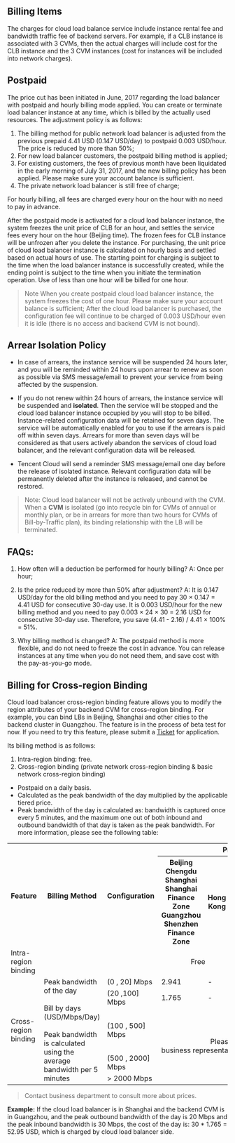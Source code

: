 ## Billing Items
The charges for cloud load balance service include instance rental fee and bandwidth traffic fee of backend servers. For example, if a CLB instance is associated with 3 CVMs, then the actual charges will include cost for the CLB instance and the 3 CVM instances (cost for instances will be included into network charges).

## Postpaid
The price cut has been initiated in June, 2017 regarding the load balancer with postpaid and hourly billing mode applied. You can create or terminate load balancer instance at any time, which is billed by the actually used resources. The adjustment policy is as follows:

1. The billing method for public network load balancer is adjusted from the previous prepaid 4.41 USD (0.147 USD/day) to postpaid 0.003 USD/hour. The price is reduced by more than 50%;
2. For new load balancer customers, the postpaid billing method is applied;
3. For existing customers, the fees of previous month have been liquidated in the early morning of July 31, 2017, and the new billing policy has been applied. Please make sure your account balance is sufficient.
4. The private network load balancer is still free of charge;

For hourly billing, all fees are charged every hour on the hour with no need to pay in advance.

After the postpaid mode is activated for a cloud load balancer instance, the system freezes the unit price of CLB for an hour, and settles the service fees every hour on the hour (Beijing time). The frozen fees for CLB instance will be unfrozen after you delete the instance.
For purchasing, the unit price of cloud load balancer instance is calculated on hourly basis and settled based on actual hours of use. The starting point for charging is subject to the time when the load balancer instance is successfully created, while the ending point is subject to the time when you initiate the termination operation. Use of less than one hour will be billed for one hour.

> Note
When you create postpaid cloud load balancer instance, the system freezes the cost of one hour. Please make sure your account balance is sufficient;
After the cloud load balancer is purchased, the configuration fee will continue to be charged of 0.003 USD/hour even it is idle (there is no access and backend CVM is not bound).

## Arrear Isolation Policy

- In case of arrears, the instance service will be suspended 24 hours later, and you will be reminded within 24 hours upon arrear to renew as soon as possible via SMS message/email to prevent your service from being affected by the suspension.

- If you do not renew within 24 hours of arrears, the instance service will be suspended and **isolated**. Then the service will be stopped and the cloud load balancer instance occupied by you will stop to be billed. Instance-related configuration data will be retained for seven days. The service will be automatically enabled for you to use if the arrears is paid off within seven days. Arrears for more than seven days will be considered as that users actively abandon the services of cloud load balancer, and the relevant configuration data will be released.

- Tencent Cloud will send a reminder SMS message/email one day before the release of isolated instance. Relevant configuration data will be permanently deleted after the instance is released, and cannot be restored.

>Note: Cloud load balancer will not be actively unbound with the CVM. When a **CVM** is isolated (go into recycle bin for CVMs of annual or monthly plan, or be in arrears for more than two hours for CVMs of Bill-by-Traffic plan), its binding relationship with the LB will be terminated.

## FAQs:

1. How often will a deduction be performed for hourly billing?
A: Once per hour;

2. Is the price reduced by more than 50% after adjustment?
A: It is 0.147 USD/day for the old billing method and you need to pay 30 × 0.147 = 4.41 USD for consecutive 30-day use.
It is 0.003 USD/hour for the new billing method and you need to pay 0.003 × 24 × 30 = 2.16 USD for consecutive 30-day use. Therefore, you save (4.41 - 2.16) / 4.41 × 100% = 51%.

3. Why billing method is changed?
A: The postpaid method is more flexible, and do not need to freeze the cost in advance. You can release instances at any time when you do not need them, and save cost with the pay-as-you-go mode.

## Billing for Cross-region Binding

Cloud load balancer cross-region binding feature allows you to modify the region attributes of your backend CVM for cross-region binding. For example, you can bind LBs in Beijing, Shanghai and other cities to the backend cluster in Guangzhou. The feature is in the process of beta test for now. If you need to try this feature, please submit a
[Ticket](https://console.cloud.tencent.com/workorder/category/create?level1_id=6&level2_id=163&level1_name=%E8%AE%A1%E7%AE%97%E4%B8%8E%E7%BD%91%E7%BB%9C&level2_name=%E8%B4%9F%E8%BD%BD%E5%9D%87%E8%A1%A1%20LB) for application.

Its billing method is as follows:
1) Intra-region binding: free.
2) Cross-region binding (private network cross-region binding & basic network cross-region binding)
- Postpaid on a daily basis.
- Calculated as the peak bandwidth of the day multiplied by the applicable tiered price.
- Peak bandwidth of the day is calculated as: bandwidth is captured once every 5 minutes, and the maximum one out of both inbound and outbound bandwidth of that day is taken as the peak bandwidth.
For more information, please see the following table:

<table>
        <tbody>
                <tr>
            <th style="width: 10%;" rowspan="2">Feature</th>
            <th style="width: 25%;" rowspan="2">Billing Method</th>
                        <th style="width: 25%;" rowspan="2">Configuration</th>
            <th style="width: 40%;" colspan="4">Price</th>
        </tr>
        <tr>
            <th>Beijing<br>Chengdu<br>Shanghai<br>Shanghai Finance Zone<br>Guangzhou<br>Shenzhen Finance Zone</th>
                        <th>Hong Kong</th>
                        <th>Singapore<br>Silicon Valley<br>Frankfurt</th>
            <th>Toronto</th>
        </tr>
                <tr>
        <td>Intra-region binding</td>
                <td colspan="6" >　　　　　　　　　　　　　　　　　　　　　Free</td>
                <tr>
                <tr>
            <td rowspan="5">Cross-region binding</td>
                        <td rowspan="5">Peak bandwidth of the day<br><br>Bill by days (USD/Mbps/Day)<br><br>Peak bandwidth is calculated using the average bandwidth per 5 minutes<br></td>
                        <td>(0 , 20] Mbps</td>
                        <td>2.941</td>
                        <td>-</td>
                        <td>-</td>
                        <td>-</td>
        </tr>
           <tr>
                <td>(20 ,100] Mbps</td>
                        <td>1.765</td>
                        <td>-</td>
                        <td>-</td>
                        <td>-</td>
                </tr>
                <tr>
                <td>(100 , 500] Mbps</td>
                <td colspan="4" rowspan="4">　　　　　　　Please consult with business representative<br>
                </tr>
                <tr>
                <td>(500 , 2000] Mbps</td>
                </tr>
             <tr>
                <td >> 2000 Mbps</td>
                </tr>
                    <tr>
</tbody></table>

> Contact business department to consult more about prices.

**Example:**
If the cloud load balancer is in Shanghai and the backend CVM is in Guangzhou, and the peak outbound bandwidth of the day is 20 Mbps and the peak inbound bandwidth is 30 Mbps, the cost of the day is: 30 * 1.765 = 52.95 USD, which is charged by cloud load balancer side.
